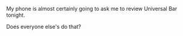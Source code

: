 

My phone is almost certainly going to ask me to review Universal Bar tonight. 

Does everyone else's do that? 

